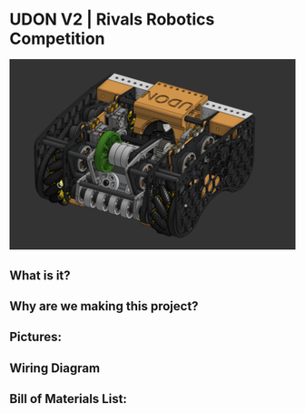 # UDON V2 | Rivals Robotics Competition
![UDON ISO render](Pictures/UdonISOImage.png)
## What is it?

## Why are we making this project?

## Pictures:

## Wiring Diagram

## Bill of Materials List: